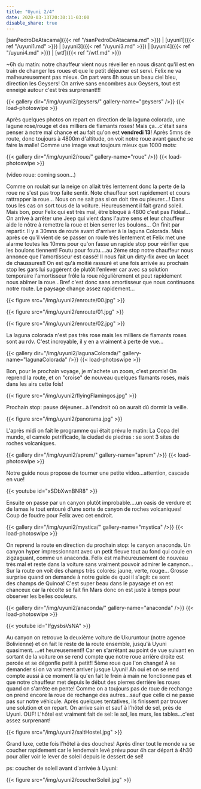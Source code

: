 ```yaml
---
title: "Uyuni 2/4"
date: 2020-03-13T20:30:11-03:00
disable_share: true
---
```


[sanPedroDeAtacama]({{< ref "/sanPedroDeAtacama.md" >}}) |
[uyuni1]({{< ref "/uyuni1.md" >}}) |
[uyuni3]({{< ref "/uyuni3.md" >}}) |
[uyuni4]({{< ref "/uyuni4.md" >}}) |
[wtf]({{< ref "/wtf.md" >}})

~6h du matin: notre chauffeur vient nous réveiller en nous disant qu'il est en train de changer les roues et que le petit déjeuner est servi. Felix ne va malheureusement pas mieux. 
On part vers 8h sous un beau ciel bleu, direction les Geysers!
On arrive sans encombres aux Geysers, tout est enneigé autour c'est très surprenant!!! 

{{< gallery dir="/img/uyuni2/geysers/" gallery-name="geysers" />}} {{< load-photoswipe >}}

Après quelques photos on repart en direction de la laguna colorada, une lagune rose/rouge et des milliers de flamants roses!
Mais ça...c'était sans penser à notre mal chance et au fait qu'on est **vendredi 13**! Après 5mns de route, donc toujours à 4800m d'altitude, on voit notre roue avant gauche se faire la malle! Comme une image vaut toujours mieux que 1000 mots:

{{< gallery dir="/img/uyuni2/roue/" gallery-name="roue" />}} {{< load-photoswipe >}}

(video roue: coming soon...)

Comme on roulait sur la neige on allait très lentement donc la perte de la roue ne s'est pas trop faite sentir. Note chauffeur sort rapidement et cours rattrapper la roue...
Nous on ne sait pas si on doit rire ou pleurer...! Dans tous les cas on sort tous de la voiture. Heureusement il fait grand soleil. Mais bon, pour Felix qui est très mal, être bloqué à 4800 c'est pas l'idéal... 
On arrive à arrêter une Jeep qui vient dans l'autre sens et leur chauffeur aide le nôtre à remettre la roue et bien serrer les boulons...
On finit par repartir. Il y a 30mns de route avant d'arriver à la laguna Colorada. Mais après ce qu'il vient de se passer on roule très lentement et Felix met une alarme toutes les 10mns pour qu'on fasse un rapide stop pour vérifier que les boulons tiennent! 
Foutu pour foutu....au 2ème stop notre chauffeur nous annonce que l'amortisseur est cassé! Il nous fait un dirty-fix avec un lacet de chaussures!! On est qu'à moitié rassuré et une fois arrivée au prochain stop les gars lui suggèrent de plutôt l'enlever car avec sa solution temporaire l'amortisseur frôle la roue régulièrement et peut rapidement nous abîmer la roue...Bref c'est donc sans amortisseur que nous continuons notre route. Le paysage change assez rapidement...

{{< figure src="/img/uyuni2/enroute/00.jpg" >}}  

{{< figure src="/img/uyuni2/enroute/01.jpg" >}}

{{< figure src="/img/uyuni2/enroute/02.jpg" >}}

La laguna colorada n'est pas très rose mais les milliers de flamants roses sont au rdv. C'est incroyable, il y en a vraiment à perte de vue...

{{< gallery dir="/img/uyuni2/lagunaColorada/" gallery-name="lagunaColorada" />}} {{< load-photoswipe >}}

Bon, pour le prochain voyage, je m'achete un zoom, c'est promis!
On reprend la route, et on "croise" de nouveau quelques flamants roses, mais dans les airs cette fois!

{{< figure src="/img/uyuni2/flyingFlamingos.jpg" >}}

Prochain stop: pause déjeuner...à l'endroit où on aurait dû dormir la veille. 

{{< figure src="/img/uyuni2/panorama.jpg" >}}

L'après midi on fait le programme qui était prévu le matin: La Copa del mundo, el camelo petrificado, la ciudad de piedras : se sont 3 sites de roches volcaniques.

{{< gallery dir="/img/uyuni2/aprem/" gallery-name="aprem" />}} {{< load-photoswipe >}}

Notre guide nous propose de tourner une petite video...attention, cascade en vue!

{{< youtube id="xSDbXwnBNR8" >}}

Ensuite on passe par un canyon plutôt improbable....un oasis de verdure et de lamas le tout entouré d'une sorte de canyon de roches volcaniques! Coup de foudre pour Felix avec cet endroit. 

{{< gallery dir="/img/uyuni2/mystica/" gallery-name="mystica" />}} {{< load-photoswipe >}}

On reprend la route en direction du prochain stop: le canyon anaconda. Un canyon hyper impressionnant avec un petit fleuve tout au fond qui coule en zigzaguant, comme un anaconda. 
Felix est malheureusement de nouveau très mal et reste dans la voiture sans vraiment pouvoir admirer le canynon...
Sur la route on voit des champs très colorés: jaune, verte, rouge... Grosse surprise quand on demande à notre guide de quoi il s'agit: ce sont des champs de Quinoa! 
C'est super beau dans le paysage et on est chanceux car la récolte se fait fin Mars donc on est juste à temps pour observer les belles couleurs. 

{{< gallery dir="/img/uyuni2/anaconda/" gallery-name="anaconda" />}} {{< load-photoswipe >}}

{{< youtube id="IfgysbsVsNA" >}}

Au canyon on retrouve la deuxième voiture de Ukuruntour (notre agence Bolivienne) et on fait le reste de la route ensemble, jusqu'à Uyuni quasiment. 
...et heureusement!!
Car en s'arrêtant au point de vue suivant en sortant de la voiture on se rend compte que notre roue arrière droite est percée et se dégonfle petit à petit!! 5ème roue que l'on change! À se demander si on va vraiment arriver jusque Uyuni! Ah oui et on se rend compte aussi à ce moment là qu'en fait le frein à main ne fonctionne pas et que notre chauffeur met depuis le début des pierres derrière les roues quand on s'arrête en pente! Comme on a toujours pas de roue de rechange on prend encore la roue de rechange des autres...sauf que celle ci ne passe pas sur notre véhicule. Après quelques tentatives, ils finissent par trouver une solution et on repart. On arrive sain et sauf à l'hôtel de sel, près de Uyuni. OUF!
L'hôtel est vraiment fait de sel: le sol, les murs, les tables...c'est assez surprenant!

{{< figure src="/img/uyuni2/saltHostel.jpg" >}}

Grand luxe, cette fois l'hôtel à des douches! Après dîner tout le monde va se coucher rapidement car le lendemain levé prévu pour 4h car départ à 4h30 pour aller voir le lever de soleil depuis le dessert de sel!

ps: coucher de soleil avant d'arrivée à Uyuni:

{{< figure src="/img/uyuni2/coucherSoleil.jpg" >}}
